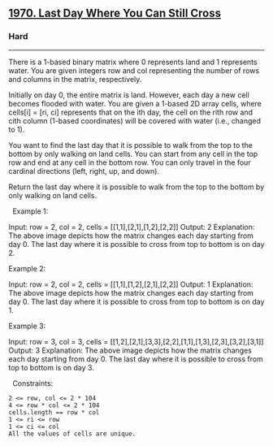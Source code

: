 <h2><a href="https://leetcode.com/problems/last-day-where-you-can-still-cross/">1970. Last Day Where You Can Still Cross</a></h2><h3>Hard</h3><hr>There is a 1-based binary matrix where 0 represents land and 1 represents water. You are given integers row and col representing the number of rows and columns in the matrix, respectively.

Initially on day 0, the entire matrix is land. However, each day a new cell becomes flooded with water. You are given a 1-based 2D array cells, where cells[i] = [ri, ci] represents that on the ith day, the cell on the rith row and cith column (1-based coordinates) will be covered with water (i.e., changed to 1).

You want to find the last day that it is possible to walk from the top to the bottom by only walking on land cells. You can start from any cell in the top row and end at any cell in the bottom row. You can only travel in the four cardinal directions (left, right, up, and down).

Return the last day where it is possible to walk from the top to the bottom by only walking on land cells.

 
Example 1:

Input: row = 2, col = 2, cells = [[1,1],[2,1],[1,2],[2,2]]
Output: 2
Explanation: The above image depicts how the matrix changes each day starting from day 0.
The last day where it is possible to cross from top to bottom is on day 2.


Example 2:

Input: row = 2, col = 2, cells = [[1,1],[1,2],[2,1],[2,2]]
Output: 1
Explanation: The above image depicts how the matrix changes each day starting from day 0.
The last day where it is possible to cross from top to bottom is on day 1.


Example 3:

Input: row = 3, col = 3, cells = [[1,2],[2,1],[3,3],[2,2],[1,1],[1,3],[2,3],[3,2],[3,1]]
Output: 3
Explanation: The above image depicts how the matrix changes each day starting from day 0.
The last day where it is possible to cross from top to bottom is on day 3.


 
Constraints:


	2 <= row, col <= 2 * 104
	4 <= row * col <= 2 * 104
	cells.length == row * col
	1 <= ri <= row
	1 <= ci <= col
	All the values of cells are unique.

